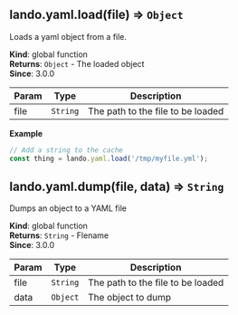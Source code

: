 <a name="lando.yaml.load"></a>

## lando.yaml.load(file) ⇒ <code>Object</code>
Loads a yaml object from a file.

**Kind**: global function  
**Returns**: <code>Object</code> - The loaded object  
**Since**: 3.0.0  

| Param | Type | Description |
| --- | --- | --- |
| file | <code>String</code> | The path to the file to be loaded |

**Example**  
```js
// Add a string to the cache
const thing = lando.yaml.load('/tmp/myfile.yml');
```
<a name="lando.yaml.dump"></a>

## lando.yaml.dump(file, data) ⇒ <code>String</code>
Dumps an object to a YAML file

**Kind**: global function  
**Returns**: <code>String</code> - Flename  
**Since**: 3.0.0  

| Param | Type | Description |
| --- | --- | --- |
| file | <code>String</code> | The path to the file to be loaded |
| data | <code>Object</code> | The object to dump |

